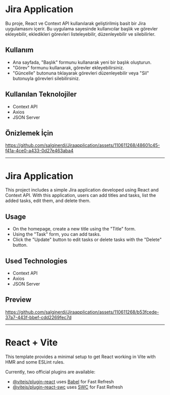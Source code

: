 # Jira Application

Bu proje, React ve Context API kullanılarak geliştirilmiş basit bir Jira uygulamasını içerir. Bu uygulama sayesinde kullanıcılar başlık ve görevler ekleyebilir, ekledikleri görevleri listeleyebilir, düzenleyebilir ve silebilirler.

## Kullanım

- Ana sayfada, "Başlık" formunu kullanarak yeni bir başlık oluşturun.
- "Görev" formunu kullanarak, görevler ekleyebilirsiniz.
- "Güncelle" butonuna tıklayarak görevleri düzenleyebilir veya "Sil" butonuyla görevleri silebilirsiniz.

## Kullanılan Teknolojiler

- Context API
- Axios
- JSON Server

## Önizlemek İçin

https://github.com/salginerdi/Jiraapplication/assets/110611268/48601c45-f41a-4ce0-a433-0d27e463aba4

-----------------------------------------
# Jira Application

This project includes a simple Jira application developed using React and Context API. With this application, users can add titles and tasks, list the added tasks, edit them, and delete them.

## Usage

- On the homepage, create a new title using the "Title" form.
- Using the "Task" form, you can add tasks.
- Click the "Update" button to edit tasks or delete tasks with the "Delete" button.

## Used Technologies

- Context API
- Axios
- JSON Server

## Preview

https://github.com/salginerdi/Jiraapplication/assets/110611268/b53fcede-37a7-443f-bbef-cdd2269fec7d


------------------------------------------------------

# React + Vite

This template provides a minimal setup to get React working in Vite with HMR and some ESLint rules.

Currently, two official plugins are available:

- [@vitejs/plugin-react](https://github.com/vitejs/vite-plugin-react/blob/main/packages/plugin-react/README.md) uses [Babel](https://babeljs.io/) for Fast Refresh
- [@vitejs/plugin-react-swc](https://github.com/vitejs/vite-plugin-react-swc) uses [SWC](https://swc.rs/) for Fast Refresh
